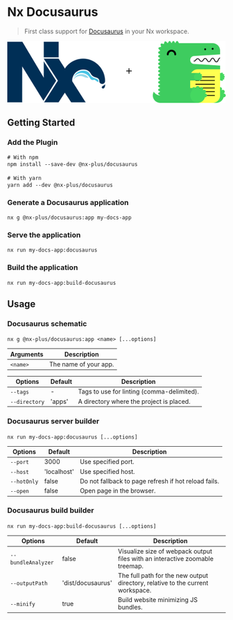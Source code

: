 # Nx Docusaurus

> First class support for [Docusaurus](https://v2.docusaurus.io/) in your Nx workspace.

<div align="center">
  <img src="nx-plus-docusaurus.png">
</div>

## Getting Started

### Add the Plugin

```
# With npm
npm install --save-dev @nx-plus/docusaurus

# With yarn
yarn add --dev @nx-plus/docusaurus
```

### Generate a Docusaurus application

```
nx g @nx-plus/docusaurus:app my-docs-app
```

### Serve the application

```
nx run my-docs-app:docusaurus
```

### Build the application
```
nx run my-docs-app:build-docusaurus
```

## Usage

### Docusaurus schematic

`nx g @nx-plus/docusaurus:app <name> [...options]`

| Arguments | Description                    |
| --------- | ------------------------------ |
| `<name>`  | The name of your app.          |

| Options           | Default | Description                                |
| ----------------- | ------- | ------------------------------------------ |
| `--tags`          | -       | Tags to use for linting (comma-delimited). |
| `--directory`     | 'apps'  | A directory where the project is placed.   |

### Docusaurus server builder

`nx run my-docs-app:docusaurus [...options]`

| Options           | Default     | Description                                          |
| ----------------- | ----------- | ---------------------------------------------------- |
| `--port`          | 3000        | Use specified port.                                  |
| `--host`          | 'localhost' | Use specified host.                                  |
| `--hotOnly`       | false       | Do not fallback to page refresh if hot reload fails. |
| `--open`          | false       | Open page in the browser.                            |

### Docusaurus build builder

`nx run my-docs-app:build-docusaurus [...options]`

| Options            | Default           | Description                                                                    |
| ------------------ | ----------------- | ------------------------------------------------------------------------------ |
| `--bundleAnalyzer` | false             | Visualize size of webpack output files with an interactive zoomable treemap.   |
| `--outputPath`     | 'dist/docusaurus' | The full path for the new output directory, relative to the current workspace. |
| `--minify`         | true              | Build website minimizing JS bundles.                                           |
